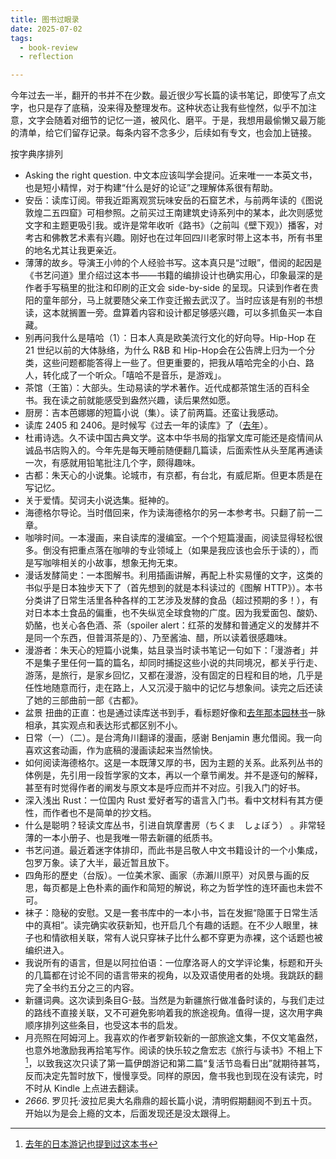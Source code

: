 ```yaml
---
title: 图书过眼录
date: 2025-07-02
tags:
  - book-review
  - reflection

---
```


今年过去一半，翻开的书并不在少数。最近很少写长篇的读书笔记，即使写了点文字，也只是存了底稿，没来得及整理发布。这种状态让我有些惶然，似乎不加注意，文字会随着对细节的记忆一道，被风化、磨平。于是，我想用最偷懒又最万能的清单，给它们留存记录。每条内容不念多少，后续如有专文，也会加上链接。

按字典序排列
- Asking the right question. 中文本应该叫学会提问。近来唯一一本英文书，也是短小精悍，对于构建“什么是好的论证”之理解体系很有帮助。
- 安岳：读库订阅。带我近距离观赏玩味安岳的石窟艺术，与前两年读的《图说敦煌二五四窟》可相参照。之前买过王南建筑史诗系列中的某本，此次则感觉文字和主题更吸引我。或许是常年收听《路书》（之前叫《壁下观》）播客，对考古和佛教艺术素有兴趣。刚好也在过年回四川老家时带上这本书，所有书里的地名尤其让我更亲近。
- 薄薄的故乡。导演王小帅的个人经验书写。这本真只是“过眼”，借阅的起因是《书艺问道》里介绍过这本书——书籍的编排设计也确实用心，印象最深的是作者手写稿里的批注和印刷的正文会 side-by-side 的呈现。只读到作者在贵阳的童年部分，马上就要随父亲工作变迁搬去武汉了。当时应该是有别的书想读，这本就搁置一旁。盘算着内容和设计都足够感兴趣，可以多抓鱼买一本自藏。
- 别再问我什么是嘻哈（1）：日本人真是欧美流行文化的好向导。Hip-Hop 在 21 世纪以前的大体脉络，为什么 R&B 和 Hip-Hop会在公告牌上归为一个分类，这些问题都能答得上一些了。但更重要的，把我从嘻哈完全的小白、路人，转化成了一个听众。「嘻哈不是音乐，是游戏」。
- 茶馆（王笛）：大部头。生动易读的学术著作。近代成都茶馆生活的百科全书。我在读之前就能感受到盎然兴趣，读后果然如愿。
- 厨房：吉本芭娜娜的短篇小说（集）。读了前两篇。还蛮让我感动。
- 读库 2405 和 2406。是时候写《过去一年的读库》了（[去年](../2023-duku/)）。
- 杜甫诗选。久不读中国古典文学。这本中华书局的指掌文库可能还是疫情间从诚品书店购入的。今年先是每天睡前随便翻几篇读，后面索性从头至尾再通读一次，有感就用铅笔批注几个字，颇得趣味。
- 古都：朱天心的小说集。论城市，有京都，有台北，有威尼斯。但更本质是在写记忆。
- 关于爱情。契诃夫小说选集。挺神的。
- 海德格尔导论。当时借回来，作为读海德格尔的另一本参考书。只翻了前一二章。
- 咖啡时间。一本漫画，来自读库的漫编室。一个个短篇漫画，阅读显得轻松很多。倒没有把重点落在咖啡的专业领域上（如果是我应该也会乐于读的），而是写咖啡相关的小故事，想象无拘无束。
- 漫话发酵简史：一本图解书。利用插画讲解，再配上朴实易懂的文字，这类的书似乎是日本独步天下了（首先想到的就是本科读过的《图解 HTTP》）。本书分类讲了日常生活里各种各样的工艺涉及发酵的食品（超过预期的多！），有对日本本土食品的偏重，也不失纵览全球食物的广度。因为我爱面包、酸奶、奶酪，也关心各色酒、茶（spoiler alert：红茶的发酵和普通定义的发酵并不是同一个东西，但普洱茶是的）、乃至酱油、醋，所以读着很感趣味。
- 漫游者：朱天心的短篇小说集，姑且录当时读书笔记一句如下：「漫游者」并不是集子里任何一篇的篇名，却同时捕捉这些小说的共同境况，都关乎行走、游荡，是旅行，是家乡回忆，又都在漫游，没有固定的日程和目的地，几乎是任性地随意而行，走在路上，人又沉浸于脑中的记忆与想象间。读完之后还读了她的三部曲前一部《古都》。
- 盆景 扭曲的正直：也是通过读库送书到手，看标题好像和[去年那本园林书](../chinese-garden/)一脉相承，其实观点和表达形式都区别不小。
- 日常（一）（二）。是台湾角川翻译的漫画，感谢 Benjamin 惠允借阅。我一向喜欢这套动画，作为底稿的漫画读起来当然愉快。
- 如何阅读海德格尔。这是一本既薄又厚的书，因为主题的关系。此系列丛书的体例是，先引用一段哲学家的文本，再以一个章节阐发。并不是逐句的解释，甚至有时觉得作者的阐发与原文本是呼应而并不对应。引我入门的好书。
- 深入浅出 Rust：一位国内 Rust 爱好者写的语言入门书。看中文材料有其方便性，而作者也不是简单的抄文档。
- 什么是聪明？轻读文库丛书，引进自筑摩書房（ちくま　しょぼう） 。非常轻薄的一本小册子、也是我唯一带去新疆的纸质书。
- 书艺问道。最近着迷字体排印，而此书是吕敬人中文书籍设计的一个小集成，包罗万象。读了大半，最近暂且放下。
- 四角形的歷史（台版）。一位美术家、画家（赤瀨川原平）对风景与画的反思，每页都是上色朴素的画作和简短的解说，称之为哲学性的连环画也未尝不可。
- 袜子：隐秘的安慰。又是一套书库中的一本小书，旨在发掘“隐匿于日常生活中的真相”。读完确实收获新知，也开启几个有趣的话题。在不少人眼里，袜子也和情欲相关联，常有人说只穿袜子比什么都不穿更为赤裸，这个话题也被编织进入。
- 我说所有的语言，但是以阿拉伯语：一位摩洛哥人的文学评论集，标题和开头的几篇都在讨论不同的语言带来的视角，以及双语使用者的处境。我跳跃的翻完了全书约五分之三的内容。
- 新疆词典。这次读到条目G-鼓。当然是为新疆旅行做准备时读的，与我们走过的路线不直接关联，又不可避免影响着我的旅途视角。值得一提，这次用字典顺序排列这些条目，也受这本书的启发。
- 月亮照在阿姆河上。我喜欢的作者罗新较新的一部旅途文集，不仅文笔盎然，也意外地激励我再拾笔写作。阅读的快乐较之詹宏志《旅行与读书》不相上下[^1]，以致我这次只读了第一篇伊朗游记和第二篇“复活节岛看日出”就期待甚笃，反而决定先暂时放下，慢慢享受。同样的原因，詹书我也到现在没有读完，时不时从 Kindle 上点进去翻读。
- *2666*. 罗贝托·波拉尼奥大名鼎鼎的超长篇小说，清明假期翻阅不到五十页。开始以为是会上瘾的文本，后面发现还是没太跟得上。


[^1]: [去年的日本游记也提到过这本书](../japan-2024-vol-1/)